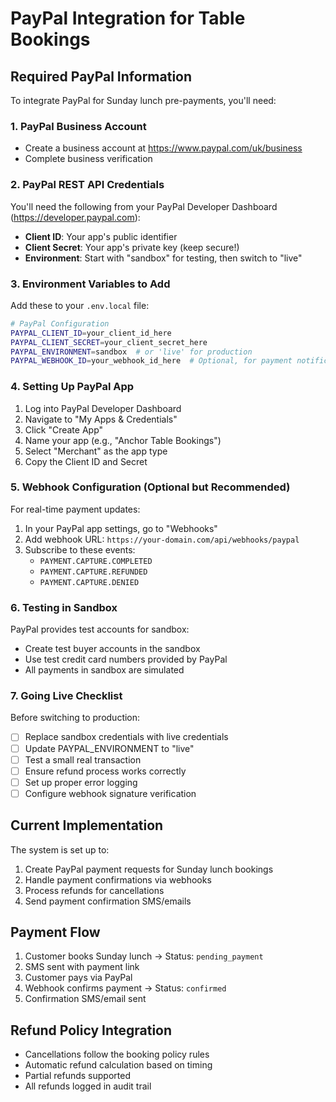 # PayPal Integration for Table Bookings

## Required PayPal Information

To integrate PayPal for Sunday lunch pre-payments, you'll need:

### 1. PayPal Business Account
- Create a business account at https://www.paypal.com/uk/business
- Complete business verification

### 2. PayPal REST API Credentials
You'll need the following from your PayPal Developer Dashboard (https://developer.paypal.com):

- **Client ID**: Your app's public identifier
- **Client Secret**: Your app's private key (keep secure!)
- **Environment**: Start with "sandbox" for testing, then switch to "live"

### 3. Environment Variables to Add
Add these to your `.env.local` file:

```bash
# PayPal Configuration
PAYPAL_CLIENT_ID=your_client_id_here
PAYPAL_CLIENT_SECRET=your_client_secret_here
PAYPAL_ENVIRONMENT=sandbox  # or 'live' for production
PAYPAL_WEBHOOK_ID=your_webhook_id_here  # Optional, for payment notifications
```

### 4. Setting Up PayPal App
1. Log into PayPal Developer Dashboard
2. Navigate to "My Apps & Credentials"
3. Click "Create App"
4. Name your app (e.g., "Anchor Table Bookings")
5. Select "Merchant" as the app type
6. Copy the Client ID and Secret

### 5. Webhook Configuration (Optional but Recommended)
For real-time payment updates:

1. In your PayPal app settings, go to "Webhooks"
2. Add webhook URL: `https://your-domain.com/api/webhooks/paypal`
3. Subscribe to these events:
   - `PAYMENT.CAPTURE.COMPLETED`
   - `PAYMENT.CAPTURE.REFUNDED`
   - `PAYMENT.CAPTURE.DENIED`

### 6. Testing in Sandbox
PayPal provides test accounts for sandbox:
- Create test buyer accounts in the sandbox
- Use test credit card numbers provided by PayPal
- All payments in sandbox are simulated

### 7. Going Live Checklist
Before switching to production:
- [ ] Replace sandbox credentials with live credentials
- [ ] Update PAYPAL_ENVIRONMENT to "live"
- [ ] Test a small real transaction
- [ ] Ensure refund process works correctly
- [ ] Set up proper error logging
- [ ] Configure webhook signature verification

## Current Implementation

The system is set up to:
1. Create PayPal payment requests for Sunday lunch bookings
2. Handle payment confirmations via webhooks
3. Process refunds for cancellations
4. Send payment confirmation SMS/emails

## Payment Flow

1. Customer books Sunday lunch → Status: `pending_payment`
2. SMS sent with payment link
3. Customer pays via PayPal
4. Webhook confirms payment → Status: `confirmed`
5. Confirmation SMS/email sent

## Refund Policy Integration

- Cancellations follow the booking policy rules
- Automatic refund calculation based on timing
- Partial refunds supported
- All refunds logged in audit trail